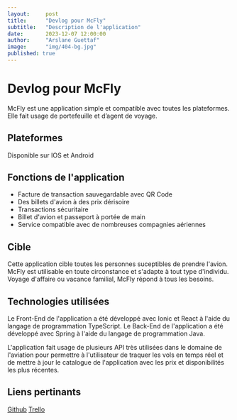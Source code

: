 ```yaml
---
layout:     post
title:      "Devlog pour McFly"
subtitle:   "Description de l'application"
date:       2023-12-07 12:00:00
author:     "Arslane Guettaf"
image:      "img/404-bg.jpg"
published: true
---  
```


# Devlog pour McFly
McFly est une application simple et compatible avec toutes les plateformes. Elle fait usage de portefeuille et d’agent de voyage. 

## Plateformes
Disponible sur IOS et Android

## Fonctions de l'application
- Facture de transaction sauvegardable avec QR Code 
- Des billets d'avion à des prix dérisoire
- Transactions sécuritaire 
- Billet d'avion et passeport à portée de main
- Service compatible avec de nombreuses compagnies aériennes

## Cible
Cette application cible toutes les personnes suceptibles de prendre l'avion. McFly est utilisable en toute circonstance et s'adapte à tout type d'individu. Voyage d'affaire ou vacance familial, McFly répond à tous les besoins. 


## Technologies utilisées
Le Front-End de l'application a été développé avec Ionic et React à l'aide du langage de programmation TypeScript.
Le Back-End de l'application a été développé avec Spring à l'aide du langage de programmation Java.

L'application fait usage de plusieurs API très utilisées dans le domaine de l'aviation pour permettre à l'utilisateur de traquer les vols en temps réel et de mettre à jour le catalogue de l'application avec les prix et disponibilités les plus récentes.
    
## Liens pertinants
[Github](https://github.com/tricoqars/McFlyStartup)
[Trello](https://trello.com/b/TQZ6RWqK/mcfly) 


